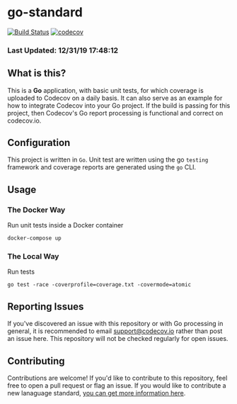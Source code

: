 # go-standard

[![Build Status](https://travis-ci.org/codecov/go-Standard.svg?branch=master)](https://travis-ci.org/codecov/go-Standard) [![codecov](https://codecov.io/gh/codecov/go-Standard/branch/master/graph/badge.svg)](https://codecov.io/gh/codecov/go-Standard)

### Last Updated: 12/31/19 17:48:12

## What is this?

This is a **Go** application, with basic unit tests, for which coverage is uploaded to Codecov on a daily basis. It can also serve as an example for how to integrate Codecov into your Go project. If the build is passing for this project, then Codecov's Go report processing is functional and correct on codecov.io.

## Configuration

This project is written in `Go`. Unit test are written using the go `testing` framework and coverage reports are generated using the `go` CLI.

## Usage

### The Docker Way

Run unit tests inside a Docker container
```bash
docker-compose up
```

### The Local Way

Run tests
```
go test -race -coverprofile=coverage.txt -covermode=atomic
```

## Reporting Issues

If you've discovered an issue with this repository or with Go processing in general, it is recommended to email support@codecov.io rather than post an issue here. This repository will not be checked regularly for open issues.

## Contributing

Contributions are welcome! If you'd like to contribute to this repository, feel free to open a pull request or flag an issue. If you would like to contribute a new lanaguage standard, [you can get more information here](https://github.com/codecov/standards-scripts/blob/master/README.md#contributing). 
